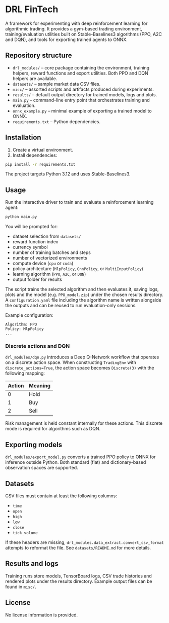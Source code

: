 # DRL FinTech

A framework for experimenting with deep reinforcement learning for algorithmic trading. It provides a gym-based trading environment, training/evaluation utilities built on Stable-Baselines3 algorithms (PPO, A2C and DQN), and tools for exporting trained agents to ONNX.


## Repository structure

- `drl_modules/` – core package containing the environment, training helpers, reward functions and export utilities. Both PPO and DQN helpers are available.
- `datasets/` – sample market data CSV files.
- `misc/` – assorted scripts and artifacts produced during experiments.
- `results/` – default output directory for trained models, logs and plots.
- `main.py` – command-line entry point that orchestrates training and evaluation.
- `onnx_example.py` – minimal example of exporting a trained model to ONNX.
- `requirements.txt` – Python dependencies.

## Installation

1. Create a virtual environment.
2. Install dependencies:

```bash
pip install -r requirements.txt
```

The project targets Python 3.12 and uses Stable-Baselines3.

## Usage

Run the interactive driver to train and evaluate a reinforcement learning agent:

```bash
python main.py
```

You will be prompted for:

- dataset selection from `datasets/`
- reward function index
- currency symbol
- number of training batches and steps
- number of vectorized environments
- compute device (`cpu` or `cuda`)
- policy architecture (`MlpPolicy`, `CnnPolicy`, or `MultiInputPolicy`)
- learning algorithm (`PPO`, `A2C`, or `DQN`)
- output folder for results

The script trains the selected algorithm and then evaluates it, saving logs, plots and the model (e.g. `PPO_model.zip`) under the chosen results directory. A `configuration.yaml` file including the algorithm name is written alongside the outputs and can be reused to run evaluation-only sessions.

Example configuration:

```
Algorithm: PPO
Policy: MlpPolicy
...
```

### Discrete actions and DQN

`drl_modules/dqn.py` introduces a Deep Q-Network workflow that operates on a discrete action space. When constructing `TradingEnv` with `discrete_actions=True`, the action space becomes `Discrete(3)` with the following mapping:

| Action | Meaning |
|--------|---------|
| 0      | Hold    |
| 1      | Buy     |
| 2      | Sell    |

Risk management is held constant internally for these actions. This discrete mode is required for algorithms such as DQN.

## Exporting models

`drl_modules/export_model.py` converts a trained PPO policy to ONNX for inference outside Python. Both standard (flat) and dictionary-based observation spaces are supported.

## Datasets

CSV files must contain at least the following columns:

- `time`
- `open`
- `high`
- `low`
- `close`
- `tick_volume`

If these headers are missing, `drl_modules.data_extract.convert_csv_format` attempts to reformat the file. See `datasets/README.md` for more details.

## Results and logs

Training runs store models, TensorBoard logs, CSV trade histories and rendered plots under the results directory. Example output files can be found in `misc/`.

## License

No license information is provided.
